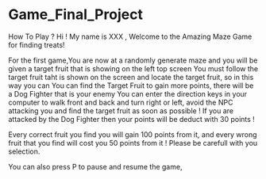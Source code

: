 # Game_Final_Project


How To Play ? 
Hi ! My name is XXX , Welcome to the Amazing Maze Game for finding treats!

For the first game,You are now at a randomly generate maze and you will be given a target fruit that is showing on the left top screen
You must follow the target fruit taht is shown on the screen and locate the target fruit, so in this way you can 
You can find the Target Fruit to gain more points, there will be a Dog Fighter that is your enemy
You can enter the direction keys in your computer to walk front and back and turn right or left, avoid the NPC attacking you and find the target fruit as soon as possible ! If you are attacked by the Dog Fighter then your points will be deduct with 30 points ! 

Every correct fruit you find you will gain 100 points from it, and every wrong fruit that you find will cost you 50 points from it ! Please be carefull with you selection. 

You can also press P to pause and resume the game,